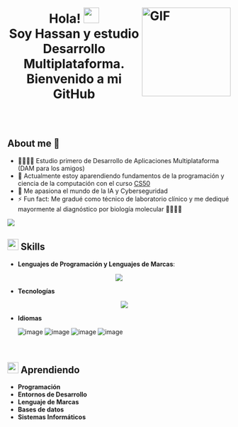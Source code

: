 <h1 align="center"><b>Hola! <img src="https://media.giphy.com/media/hvRJCLFzcasrR4ia7z/giphy.gif" width="35"><a target="_blank" align="left"> <img align="right" top="100" height="200" width="200" alt="GIF" src="https://media1.giphy.com/media/v1.Y2lkPTc5MGI3NjExOWUzYjd6azZmMm10c2ZudnpuenVxZjJjeWU1aWVvNWY0ZnZ1c3FjcSZlcD12MV9pbnRlcm5hbF9naWZfYnlfaWQmY3Q9Zw/QDjpIL6oNCVZ4qzGs7/giphy.webp"> </br> Soy Hassan y estudio Desarrollo Multiplataforma. </br>  Bienvenido a mi GitHub </b>
</a></h1>
</br>
</br>

## About me 👀
  - 👨🏽‍💻📱 Estudio primero de Desarrollo de Aplicaciones Multiplataforma (DAM para los amigos)  
  - 🏫 Actualmente estoy aparendiendo fundamentos de la programación y ciencia de la computación con el curso [CS50](https://www.edx.org/learn/computer-science/harvard-university-cs50-s-introduction-to-computer-science "CS50's Introduction to Computer Science")   
  - 💞️ Me apasiona el mundo de la IA y Cyberseguridad   
  - ⚡ Fun fact: Me gradué como técnico de laboratorio clínico y me dediqué mayormente al diagnóstico por biología molecular 👨🏽‍🔬🧬   

<img src="https://user-images.githubusercontent.com/73097560/115834477-dbab4500-a447-11eb-908a-139a6edaec5c.gif">

</br>

## <img src="https://media2.giphy.com/media/QssGEmpkyEOhBCb7e1/giphy.gif?cid=ecf05e47a0n3gi1bfqntqmob8g9aid1oyj2wr3ds3mg700bl&rid=giphy.gif" width ="25"><b>  Skills</b>

- **Lenguajes de Programación y Lenguajes de Marcas**:
 
<p align="center">
  <a href="https://skillicons.dev">
    <img src="https://skillicons.dev/icons?i=html,java,js,md,c,python,&perline=14" />
  </a>
</p>

- **Tecnologías**

  <p align="center">
  <a href="https://skillicons.dev">
    <img src="https://skillicons.dev/icons?i=git,discord,github,vscode,idea,&perline=14" />
  </a>
</p>

- **Idiomas**

  ![image](https://github.com/user-attachments/assets/493a1885-9984-48ea-8dac-3c90ef177b2c)
  ![image](https://github.com/user-attachments/assets/32ef418f-7a5b-4497-9f93-c0b9dcd66cf8)
  ![image](https://github.com/user-attachments/assets/a912263e-b2dc-4719-ad59-966f6f245282)
  ![image](https://github.com/user-attachments/assets/f66810fe-0816-4ad5-9dd5-e361a178b1cc)

</br>

## <img src="https://media2.giphy.com/media/QssGEmpkyEOhBCb7e1/giphy.gif?cid=ecf05e47a0n3gi1bfqntqmob8g9aid1oyj2wr3ds3mg700bl&rid=giphy.gif" width ="25"><b>  Aprendiendo</b>

- **Programación** 
- **Entornos de Desarrollo**
- **Lenguaje de Marcas**
- **Bases de datos**
- **Sistemas Informáticos**
<!---
ItsHazzan/ItsHazzan is a ✨ special ✨ repository because its `README.md` (this file) appears on your GitHub profile.
You can click the Preview link to take a look at your changes.
--->
